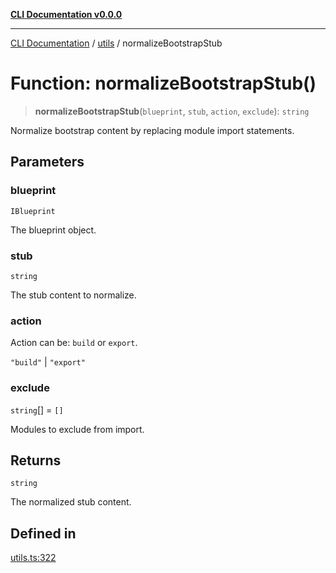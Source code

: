[**CLI Documentation v0.0.0**](../../README.md)

***

[CLI Documentation](../../modules.md) / [utils](../README.md) / normalizeBootstrapStub

# Function: normalizeBootstrapStub()

> **normalizeBootstrapStub**(`blueprint`, `stub`, `action`, `exclude`): `string`

Normalize bootstrap content by replacing module import statements.

## Parameters

### blueprint

`IBlueprint`

The blueprint object.

### stub

`string`

The stub content to normalize.

### action

Action can be: `build` or `export`.

`"build"` | `"export"`

### exclude

`string`[] = `[]`

Modules to exclude from import.

## Returns

`string`

The normalized stub content.

## Defined in

[utils.ts:322](https://github.com/stonemjs/cli/blob/b2251afafa869f82f017c134bddb19013c7883b6/src/utils.ts#L322)
